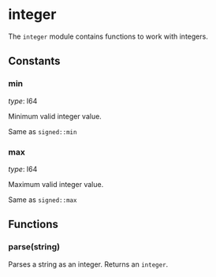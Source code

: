 
# integer

The `integer` module contains functions to work with integers.
## Constants
### min

*type*: I64

Minimum valid integer value.

Same as `signed::min`

### max

*type*: I64

Maximum valid integer value.

Same as `signed::max`
## Functions
### parse(string)

Parses a string as an integer.
Returns an `integer`.
